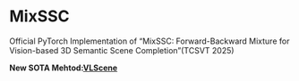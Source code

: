 # MixSSC
Official PyTorch Implementation of “MixSSC: Forward-Backward Mixture for Vision-based 3D Semantic Scene Completion”(TCSVT 2025)

**New SOTA Mehtod:[VLScene](https://github.com/willemeng/VLScene)**
